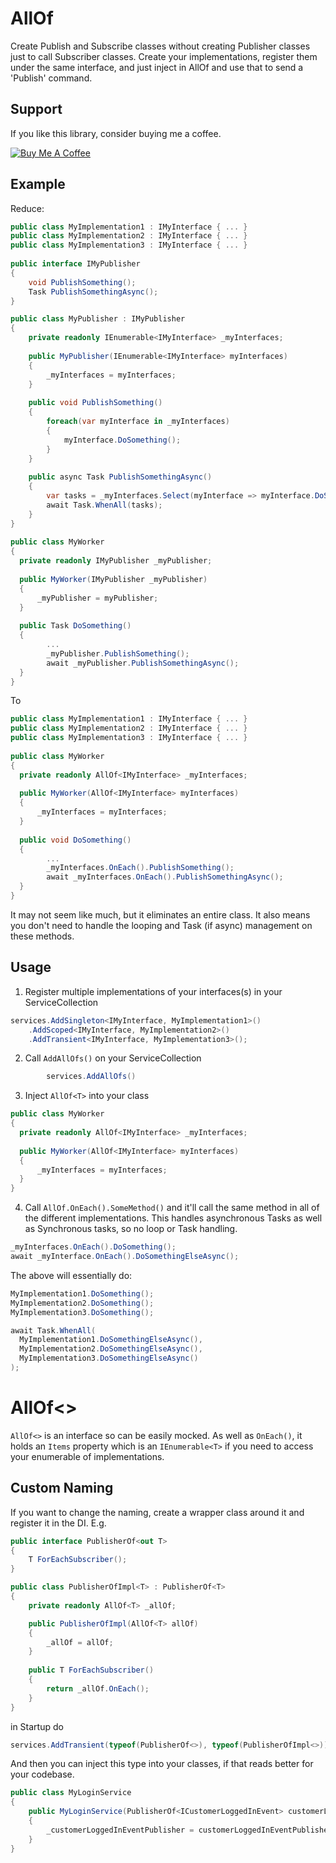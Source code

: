 # AllOf

Create Publish and Subscribe classes without creating Publisher classes just to call Subscriber classes.
Create your implementations, register them under the same interface, and just inject in AllOf<Interface> and use that to send a 'Publish' command.

## Support

If you like this library, consider buying me a coffee.

<a href="https://www.buymeacoffee.com/tomhurst" target="_blank"><img src="https://www.buymeacoffee.com/assets/img/custom_images/orange_img.png" alt="Buy Me A Coffee" style="height: auto !important;width: auto !important;" ></a>
    
## Example
Reduce:
    
```csharp
public class MyImplementation1 : IMyInterface { ... }
public class MyImplementation2 : IMyInterface { ... }
public class MyImplementation3 : IMyInterface { ... }
    
public interface IMyPublisher
{
    void PublishSomething();
    Task PublishSomethingAsync();
}

public class MyPublisher : IMyPublisher 
{
    private readonly IEnumerable<IMyInterface> _myInterfaces;
    
    public MyPublisher(IEnumerable<IMyInterface> myInterfaces)
    {
        _myInterfaces = myInterfaces;
    }
    
    public void PublishSomething()
    {
        foreach(var myInterface in _myInterfaces)
        {
            myInterface.DoSomething();
        }
    }
    
    public async Task PublishSomethingAsync()
    {
        var tasks = _myInterfaces.Select(myInterface => myInterface.DoSomething());
        await Task.WhenAll(tasks);
    }
}
    
public class MyWorker
{
  private readonly IMyPublisher _myPublisher;
  
  public MyWorker(IMyPublisher _myPublisher)
  {
      _myPublisher = myPublisher;
  }
    
  public Task DoSomething()
  {
        ...
        _myPublisher.PublishSomething();
        await _myPublisher.PublishSomethingAsync();
  }
}   
```   
    
To
    
```csharp
public class MyImplementation1 : IMyInterface { ... }
public class MyImplementation2 : IMyInterface { ... }
public class MyImplementation3 : IMyInterface { ... }
    
public class MyWorker
{
  private readonly AllOf<IMyInterface> _myInterfaces;
  
  public MyWorker(AllOf<IMyInterface> myInterfaces)
  {
      _myInterfaces = myInterfaces;
  }
    
  public void DoSomething()
  {
        ...
        _myInterfaces.OnEach().PublishSomething();
        await _myInterfaces.OnEach().PublishSomethingAsync();
  }
}
```
    
It may not seem like much, but it eliminates an entire class. 
It also means you don't need to handle the looping and Task (if async) management on these methods.
    
## Usage

1.  Register multiple implementations of your interfaces(s) in your ServiceCollection

```csharp
services.AddSingleton<IMyInterface, MyImplementation1>()
    .AddScoped<IMyInterface, MyImplementation2>()
    .AddTransient<IMyInterface, MyImplementation3>();
```

2.  Call `AddAllOfs()` on your ServiceCollection

```csharp
        services.AddAllOfs()
```

3.  Inject `AllOf<T>` into your class

```csharp
public class MyWorker
{
  private readonly AllOf<IMyInterface> _myInterfaces;
  
  public MyWorker(AllOf<IMyInterface> myInterfaces)
  {
      _myInterfaces = myInterfaces;
  }
}
```

4.  Call `AllOf.OnEach().SomeMethod()` and it'll call the same method in all of the different implementations. This handles asynchronous Tasks as well as Synchronous tasks, so no loop or Task handling.

```csharp
_myInterfaces.OnEach().DoSomething();
await _myInterface.OnEach().DoSomethingElseAsync();
```

The above will essentially do:

```csharp
MyImplementation1.DoSomething();
MyImplementation2.DoSomething();
MyImplementation3.DoSomething();

await Task.WhenAll(
  MyImplementation1.DoSomethingElseAsync(),
  MyImplementation2.DoSomethingElseAsync(),
  MyImplementation3.DoSomethingElseAsync()
);
```

 # AllOf<>
    
`AllOf<>` is an interface so can be easily mocked. As well as `OnEach()`, it holds an `Items` property which is an `IEnumerable<T>` if you need to access your enumerable of implementations.

## Custom Naming
    
If you want to change the naming, create a wrapper class around it and register it in the DI.
E.g.

```csharp
public interface PublisherOf<out T>
{
    T ForEachSubscriber();
}

public class PublisherOfImpl<T> : PublisherOf<T>
{
    private readonly AllOf<T> _allOf;

    public PublisherOfImpl(AllOf<T> allOf)
    {
        _allOf = allOf;
    }
    
    public T ForEachSubscriber()
    {
        return _allOf.OnEach();
    }
}
```

in Startup do
```csharp
services.AddTransient(typeof(PublisherOf<>), typeof(PublisherOfImpl<>))
```

And then you can inject this type into your classes, if that reads better for your codebase.

```csharp
public class MyLoginService
{
    public MyLoginService(PublisherOf<ICustomerLoggedInEvent> customerLoggedInEventPublisher)
    {
        _customerLoggedInEventPublisher = customerLoggedInEventPublisher;
    }
}
```
